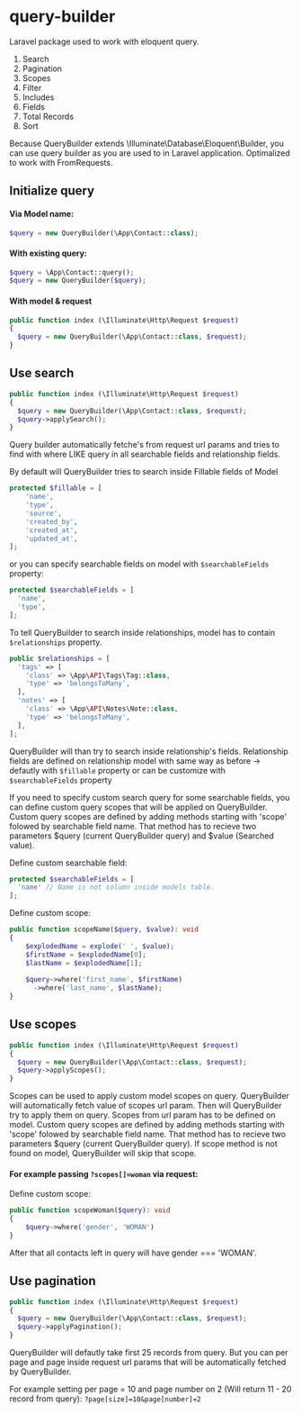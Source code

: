 # query-builder
Laravel package used to work with eloquent query. 

1. Search
2. Pagination
3. Scopes
4. Filter
5. Includes
6. Fields
7. Total Records
8. Sort


Because QueryBuilder extends \Illuminate\Database\Eloquent\Builder, you can use query builder as you are used to in Laravel application.
Optimalized to work with FromRequests.

## Initialize query
#### Via Model name:
```php
$query = new QueryBuilder(\App\Contact::class);
```

#### With existing query:

```php
$query = \App\Contact::query();
$query = new QueryBuilder($query);
```

#### With model & request
```php
public function index (\Illuminate\Http\Request $request) 
{
  $query = new QueryBuilder(\App\Contact::class, $request);
}

```

## Use search
```php
public function index (\Illuminate\Http\Request $request) 
{
  $query = new QueryBuilder(\App\Contact::class, $request);
  $query->applySearch();
}
```

Query builder automatically fetche's from request url params and tries to find with where LIKE query in all searchable fields and relationship fields. 

By default will QueryBuilder tries to search inside Fillable fields of Model
```php
protected $fillable = [
    'name',
    'type',
    'source',
    'created_by',
    'created_at',
    'updated_at',
];
```

or you can specify searchable fields on model with ```$searchableFields``` property:
```php
protected $searchableFields = [
  'name',
  'type',
];
```

To tell QueryBuilder to search inside relationships, model has to contain ```$relationships``` property.
```php
public $relationships = [
  'tags' => [
    'class' => \App\API\Tags\Tag::class,
    'type' => 'belongsToMany',
  ],
  'notes' => [
    'class' => \App\API\Notes\Note::class,
    'type' => 'belongsToMany',
  ],
];
```
QueryBuilder will than try to search inside relationship's fields. Relationship fields are defined on relationship model with same way as before -> defautly with ```$fillable``` property or can be customize with ```$searchableFields``` property

If you need to specify custom search query for some searchable fields, you can define custom query scopes that will be applied on QueryBuilder. Custom query scopes are defined by adding methods starting with 'scope' folowed by searchable field name. That method has to recieve two parameters $query (current QueryBuilder query) and $value (Searched value). 

Define custom searchable field:
```php
protected $searchableFields = [
  'name' // Name is not column inside models table.
];
```

Define custom scope:
```php
public function scopeName($query, $value): void
{
    $explodedName = explode(' ', $value);
    $firstName = $explodedName[0];
    $lastName = $explodedName[1];
    
    $query->where('first_name', $firstName)
      ->where('last_name', $lastName);
}
```

## Use scopes
```php
public function index (\Illuminate\Http\Request $request) 
{
  $query = new QueryBuilder(\App\Contact::class, $request);
  $query->applyScopes();
}
```

Scopes can be used to apply custom model scopes on query. QueryBuilder will automatically fetch value of scopes url param. Then will QueryBuilder try to apply them on query. Scopes from url param has to be defined on model. Custom query scopes are defined by adding methods starting with 'scope' folowed by searchable field name. That method has to recieve two parameters $query (current QueryBuilder query). If scope method is not found on model, QueryBuilder will skip that scope.

#### For example passing ```?scopes[]=woman``` via request:
Define custom scope:
```php
public function scopeWoman($query): void
{
    $query->where('gender', 'WOMAN')
}
```
After that all contacts left in query will have gender === 'WOMAN'.

## Use pagination
```php
public function index (\Illuminate\Http\Request $request) 
{
  $query = new QueryBuilder(\App\Contact::class, $request);
  $query->applyPagination();
}
```

QueryBuilder will defautly take first 25 records from query. But you can per page and page inside request url params that will be automatically fetched by QueryBuilder. 

For example setting per page = 10 and page number on 2 (Will return 11 - 20 record from query):
```?page[size]=10&page[number]=2```
